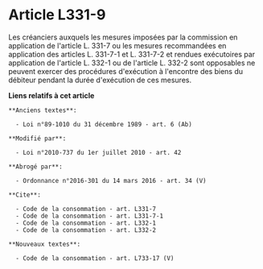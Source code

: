 # Article L331-9

Les créanciers auxquels les mesures imposées par la commission en application de l'article L. 331-7 ou les mesures
recommandées en application des articles L. 331-7-1 et L. 331-7-2 et rendues exécutoires par application de l'article L.
332-1 ou de l'article L. 332-2 sont opposables ne peuvent exercer des procédures d'exécution à l'encontre des biens du
débiteur pendant la durée d'exécution de ces mesures.

**Liens relatifs à cet article**

	**Anciens textes**:

	  - Loi n°89-1010 du 31 décembre 1989 - art. 6 (Ab)

	**Modifié par**:

	  - Loi n°2010-737 du 1er juillet 2010 - art. 42

	**Abrogé par**:

	  - Ordonnance n°2016-301 du 14 mars 2016 - art. 34 (V)

	**Cite**:

	  - Code de la consommation - art. L331-7
	  - Code de la consommation - art. L331-7-1
	  - Code de la consommation - art. L332-1
	  - Code de la consommation - art. L332-2

	**Nouveaux textes**:

	  - Code de la consommation - art. L733-17 (V)
